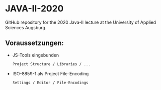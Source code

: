 # JAVA-II-2020

GitHub repository for the 2020 Java-II lecture at the University of Applied Sciences Augsburg.


## Voraussetzungen:
* JS-Tools eingebunden

   ```sh
  Project Structure / Libraries / ...
   ```
  
* ISO-8859-1 als Project File-Encoding 

   ```sh
  Settings / Editor / File-Encodings
   ```


